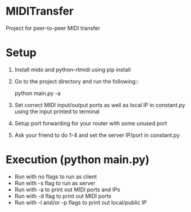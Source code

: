 # MIDITransfer
Project for peer-to-peer MIDI transfer

# Setup
1. Install mido and python-rtmidi using pip install  
2. Go to the project directory and run the following::

   python main.py -a
   
3. Set correct MIDI input/output ports as well as local IP in constant.py using the input printed to terminal
4. Setup port forwarding for your router with some unused port
5. Ask your friend to do 1-4 and set the server IP/port in constant.py

# Execution (python main.py)
- Run with no flags to run as client
- Run with -s flag to run as server
- Run with -a to print out MIDI ports and IPs
- Run with -d flag to print out MIDI ports
- Run with -l and/or -p flags to print out local/public IP

